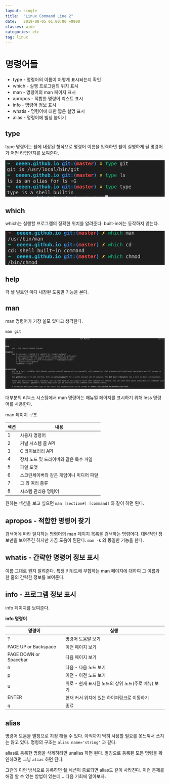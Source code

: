 ```yaml
---
layout: single
title:  "Linux Command Line 2"
date:   2019-08-05 01:00:00 +0900
classes: wide
categories: etc
tag: linux
---
```


# 명령어들

* type - 명령어의 이름이 어떻게 표시되는지 확인
* which - 실행 프로그램의 위치 표시
* man - 명령어의 man 페이지 표시
* apropos - 적합한 명령어 리스트 표시
* info - 명령어 정보 표시
* whatis - 명령어에 대한 짧은 설명 표시
* alias - 명령어에 별칭 붙이기



## type

type 명령어는 쉘에 내장된 형식으로 명령어 이름을 입력하면 쉘이 실행하게 될 명령어가 어떤 타입인지를 보여준다.


![type](/assets/img/command/type.png)

## which

which는 실행할 프로그램의 정확한 위치를 알려준다.
built-in에는 동작하지 않는다.

![which](/assets/img/command/which.png)

## help
각 쉘 빌트인 마다 내장된 도움말 기능을 본다. 

## man
man 명령어가 가장 쓸모 있다고 생각한다. 

`man git`

![which](/assets/img/command/man_git.png)

대부분의 리눅스 시스템에서 man 명령어는 매뉴얼 페이지를 표시하기 위해 less 명령어를 사용한다.

man 페이지 구조

섹션 | 내용
--- | ---
1 | 사용자 명령어
2 | 커널 시스템 콜 API
3 | C 라이브러리 API
4 | 장치 노드 및 드라이버와 같은 특수 파일
5 | 파일 포맷
6 | 스크린세이버와 같은 게임이나 미디어 파일
7 | 그 외 여러 종류
8 | 시스템 관리용 명령어

원하는 섹션을 보고 싶으면 `man [section#] [command]` 와 같이 하면 된다.


## apropos - 적합한 명령어 찾기
검색어에 따라 일치하는 명령어의 man 페이지 목록을 검색하는 명령어다. 대략적인 정보만을 보여주긴 하지만 가끔 도움이 된단다.
`man -k` 와 동일한 기능을 한다.

## whatis - 간략한 명령어 정보 표시
이름 그대로 뭔지 알려준다.
특정 키워드에 부합하는 man 페이지에 대하여 그 이름과 한 줄의 간략한 정보를 보여준다.


## info - 프로그램 정보 표시
info 페이지를 보여준다.

**info 명령어**

명령어 | 실행
------ | ------
? | 명령어 도움말 보기
PAGE UP or Backspace | 이전 페이지 보기
PAGE DOWN or Spacebar | 다음 페이지 보기
n | 다음 - 다음 노드 보기
p | 이전 - 이전 노드 보기
u | 위로 - 현재 표시된 노드의 상위 노드(주로 메뉴) 보기
ENTER | 현재 커서 위치에 있는 하이퍼링크로 이동하기
q | 종료

## alias

명령어 모음을 별칭으로 지정 해둘 수 있다.
아직까지 딱히 사용할 필요를 못느껴서 쓰지는 않고 있다.
명령의 구조는 `alias name='string'` 과 같다.

alias로 등록한 명령을 삭제하려면 unalias 하면 된다.
별칭으로 등록된 모든 명령을 확인하려면 그냥 `alias` 하면 된다.

그런데 이런 방식으로 등록하면 쉘 세션이 종료되면 alias도 같이 사라진다.
이런 문제를 해결 할 수 있는 방법이 있는데... 다음 기회에 알아보자.